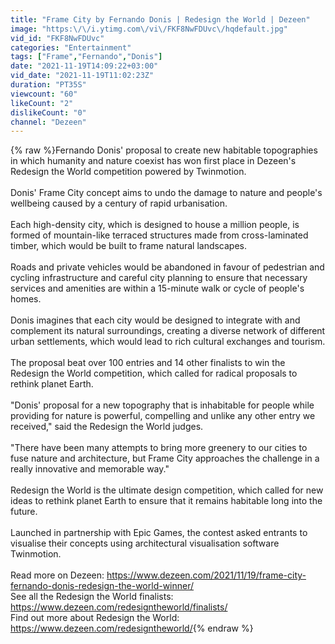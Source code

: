 ```yaml
---
title: "Frame City by Fernando Donis | Redesign the World | Dezeen"
image: "https:\/\/i.ytimg.com\/vi\/FKF8NwFDUvc\/hqdefault.jpg"
vid_id: "FKF8NwFDUvc"
categories: "Entertainment"
tags: ["Frame","Fernando","Donis"]
date: "2021-11-19T14:09:22+03:00"
vid_date: "2021-11-19T11:02:23Z"
duration: "PT35S"
viewcount: "60"
likeCount: "2"
dislikeCount: "0"
channel: "Dezeen"
---
```

{% raw %}Fernando Donis' proposal to create new habitable topographies in which humanity and nature coexist has won first place in Dezeen's Redesign the World competition powered by Twinmotion.<br /><br />Donis' Frame City concept aims to undo the damage to nature and people's wellbeing caused by a century of rapid urbanisation.<br /><br />Each high-density city, which is designed to house a million people, is formed of mountain-like terraced structures made from cross-laminated timber, which would be built to frame natural landscapes.<br /><br />Roads and private vehicles would be abandoned in favour of pedestrian and cycling infrastructure and careful city planning to ensure that necessary services and amenities are within a 15-minute walk or cycle of people's homes.<br /><br />Donis imagines that each city would be designed to integrate with and complement its natural surroundings, creating a diverse network of different urban settlements, which would lead to rich cultural exchanges and tourism.<br /><br />The proposal beat over 100 entries and 14 other finalists to win the Redesign the World competition, which called for radical proposals to rethink planet Earth.<br /><br />&quot;Donis' proposal for a new topography that is inhabitable for people while providing for nature is powerful, compelling and unlike any other entry we received,&quot; said the Redesign the World judges.<br /><br />&quot;There have been many attempts to bring more greenery to our cities to fuse nature and architecture, but Frame City approaches the challenge in a really innovative and memorable way.&quot;<br /><br />Redesign the World is the ultimate design competition, which called for new ideas to rethink planet Earth to ensure that it remains habitable long into the future.<br /><br />Launched in partnership with Epic Games, the contest asked entrants to visualise their concepts using architectural visualisation software Twinmotion.<br /><br />Read more on Dezeen: <a rel="nofollow" target="blank" href="https://www.dezeen.com/2021/11/19/frame-city-fernando-donis-redesign-the-world-winner/">https://www.dezeen.com/2021/11/19/frame-city-fernando-donis-redesign-the-world-winner/</a><br />See all the Redesign the World finalists: <a rel="nofollow" target="blank" href="https://www.dezeen.com/redesigntheworld/finalists/">https://www.dezeen.com/redesigntheworld/finalists/</a><br />Find out more about Redesign the World: <a rel="nofollow" target="blank" href="https://www.dezeen.com/redesigntheworld/">https://www.dezeen.com/redesigntheworld/</a>{% endraw %}
